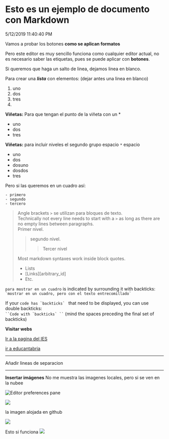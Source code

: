 # Esto es un ejemplo de documento con Markdown #
5/12/2019 11:40:40 PM 

Vamos a probar los botones **como se aplican formatos**

Pero este editor es muy sencillo funciona como cualquier editor actual, no es necesario saber las etiquetas, pues se puede aplicar con **botones**.

Si queremos que haga un salto de linea, dejamos linea en blanco.

Para crear una ***lista*** con elementos: (dejar antes una linea en blanco)

1. uno
2. dos
3. tres
4. 

**Viñetas:** Para que tengan el punto de la viñeta con un *

* uno
* dos
* tres

**Viñetas:** para incluir niveles el segundo grupo espacio `*` espacio

* uno
* dos
 *    dosuno
 *    dosdos 
* tres

Pero si las queremos en un cuadro así:

```
- primero
- segundo
- tercero
```



> Angle brackets `>` se utilizan para bloques de texto.  
Technically not every line needs to start with a `>` as long as
there are no empty lines between paragraphs.  
> Primer nivel.
> > segundo nivel.  
> > > Tercer nivel
>
> Most markdown syntaxes work inside block quotes.
>
> * Lists
> * [Links][arbitrary_id]
> * Etc.

`para mostrar en un cuadro` is indicated by surrounding it with backticks:  
`` `mostrar en un cuadro, pero con el texto entrecomillado` ``

If your ``code has `backticks` `` that need to be displayed, you can use double backticks:  
```` ``Code with `backticks` `` ````  (mind the spaces preceding the final set of backticks)

 **Visitar webs** 

[Ir a la pagina del IES](www.iesmiguelherrero.com)

[ir a educantabria](http://www.educantabria.es)

***
Añadir lineas de separacion
***


**Insertar imágenes**
No me muestra las imagenes locales, pero si se ven en la nubee

![Editor preferences pane](http://d.pr/i/6OL5+)

![](../img/exterior.jpg)

la imagen alojada en github

![](https://github.com/callejamatea/taller-openwebinar-github/blob/master/img/EXTERIOR.jpg)

Esto si funciona
![](https://assets.ubuntu.com/v1/8dd99b80-ubuntu-logo14.png)
 

